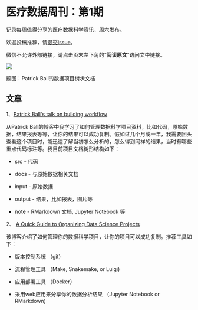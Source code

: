 # 医疗数据周刊：第1期

记录每周值得分享的医疗数据科学资讯，周六发布。

欢迎投稿推荐，请[提交issue](https://github.com/youcc/weekly-cn/issues)。

微信不允许外部链接，请点击页末左下角的“**阅读原文**”访问文中链接。

![](https://hrdag.org/wp-content/uploads/2016/06/snhr-tree.png)

题图：Patrick Ball的数据项目树状文档

## 文章

1、[Patrick Ball's talk on building workflow](https://hrdag.org/2016/06/14/the-task-is-a-quantum-of-workflow/)

从Patrick Ball的博客中我学习了如何管理数据科学项目资料，比如代码，原始数据，结果报表等等，让你的结果可以成功复制。假如过几个月或一年，我需要回头查看这个项目时，能迅速了解当初怎么分析的，怎么得到同样的结果，当时有哪些重点代码标注等。我目前项目文档树形结构如下：  

* src  - 代码

* docs  - 与原始数据相关文档

* input  - 原始数据

* output  - 结果，比如报表，图片等

* note   - RMarkdown 文档, Jupyter Notebook 等

2、 [A Quick Guide to Organizing Data Science Projects](https://medium.com/outlier-bio-blog/a-quick-guide-to-organizing-data-science-projects-updated-for-2016-4cbb1e6dac71)

该博客介绍了如何管理你的数据科学项目，让你的项目可以成功复制。推荐工具如下：

* 版本控制系统 （git）

* 流程管理工具 （Make, Snakemake, or Luigi)

* 应用部署工具 （Docker）

* 采用web应用来分享你的数据分析结果 （Jupyter Notebook or RMarkdown)
